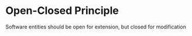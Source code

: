 # Open-Closed Principle

Software entities should be open for extension, but closed for modification


